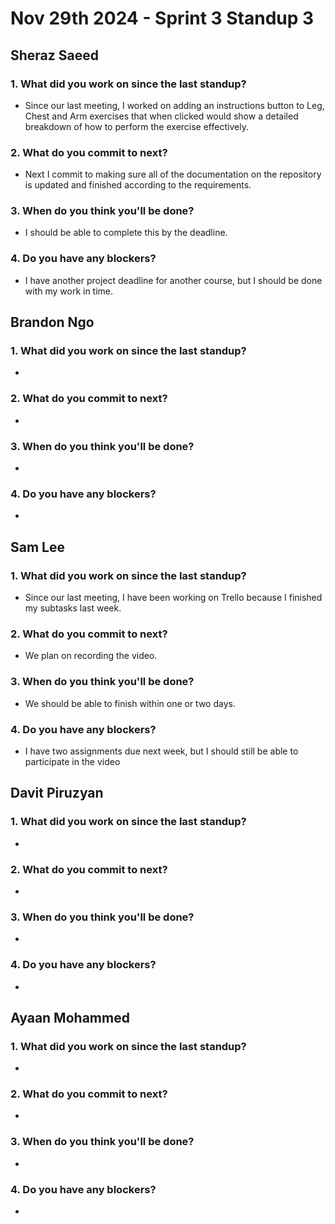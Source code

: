# Nov 29th 2024 - Sprint 3 Standup 3

## Sheraz Saeed

### 1. What did you work on since the last standup?
- Since our last meeting, I worked on adding an instructions button to Leg, Chest and Arm exercises that when clicked would show a detailed breakdown of how to perform the exercise effectively.

### 2. What do you commit to next?
- Next I commit to making sure all of the documentation on the repository is updated and finished according to the requirements. 
  
### 3. When do you think you'll be done?
- I should be able to complete this by the deadline. 

### 4. Do you have any blockers?
- I have another project deadline for another course, but I should be done with my work in time.

## Brandon Ngo

### 1. What did you work on since the last standup?
- 

### 2. What do you commit to next?
- 
  
### 3. When do you think you'll be done?
- 

### 4. Do you have any blockers?
- 

## Sam Lee

### 1. What did you work on since the last standup?
- Since our last meeting, I have been working on Trello because I finished my subtasks last week.

### 2. What do you commit to next?
- We plan on recording the video.

### 3. When do you think you'll be done?
- We should be able to finish within one or two days.

### 4. Do you have any blockers?
- I have two assignments due next week, but I should still be able to participate in the video

## Davit Piruzyan

### 1. What did you work on since the last standup?
- 

### 2. What do you commit to next?
- 
  
### 3. When do you think you'll be done?
- 

### 4. Do you have any blockers?
- 

## Ayaan Mohammed

### 1. What did you work on since the last standup?
-   

### 2. What do you commit to next?
-   

### 3. When do you think you'll be done?
- 

### 4. Do you have any blockers?
- 
